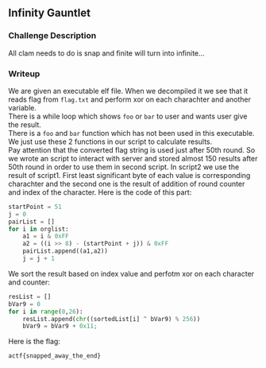## Infinity Gauntlet

### Challenge Description

All clam needs to do is snap and finite will turn into infinite...  

### Writeup

We are given an executable elf file. When we decompiled it we see that it reads flag from `flag.txt` and perform xor on each charachter and another variable.  
There is a while loop which shows `foo` or `bar` to user and wants user give the result.  
There is a `foo` and `bar` function which has not been used in this executable. We just use these 2 functions in our script to calculate results.  
Pay attention that the converted flag string is used just after 50th round. So we wrote an script to interact with server and stored almost 150 results after 50th round in order to use them in second script. 
In script2 we use the result of script1. First least significant byte of each value is corresponding charachter and the second one is the result of addition of round counter and index of the character. Here is the code of this part: 
```python
startPoint = 51
j = 0
pairList = []
for i in orglist:
	a1 = i & 0xFF
	a2 = ((i >> 8) - (startPoint + j)) & 0xFF
	pairList.append((a1,a2))
	j = j + 1
```
We sort the result based on index value and perfotm xor on each character and counter:  
```python
resList = []
bVar9 = 0
for i in range(0,26):
	resList.append(chr((sortedList[i] ^ bVar9) % 256))
	bVar9 = bVar9 + 0x11;
```
Here is the flag:  
```
actf{snapped_away_the_end}
```
